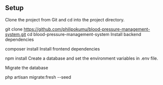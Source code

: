 ## Setup

Clone the project from Git and cd into the project directory.

git clone https://github.com/philipokumu/blood-pressure-management-system.git
cd blood-pressure-management-system
Install backend dependencies

composer install
Install frontend dependencies

npm install
Create a database and set the environment variables in .env file.

Migrate the database

php artisan migrate:fresh --seed

